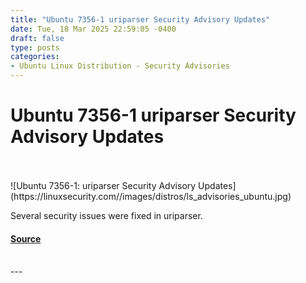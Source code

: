 ```yaml
---
title: "Ubuntu 7356-1 uriparser Security Advisory Updates"
date: Tue, 18 Mar 2025 22:59:05 -0400
draft: false
type: posts
categories: 
- Ubuntu Linux Distribution - Security Advisories
---
```

# Ubuntu 7356-1 uriparser Security Advisory Updates

<br/>

<br/>
![Ubuntu 7356-1: uriparser Security Advisory Updates](https://linuxsecurity.com//images/distros/ls_advisories_ubuntu.jpg)

Several security issues were fixed in uriparser.

#### [Source](https://linuxsecurity.com/advisories/ubuntu/ubuntu-7356-1-uriparser-security-advisory-updates-nb1qxuareiqh)

<br/>
---

